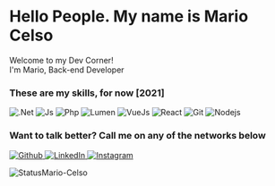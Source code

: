 <h1>Hello People. My name is Mario Celso</h1>

<p>Welcome to my Dev Corner!</br> I'm Mario, Back-end Developer <img src="https://www.flaticon.com/svg/static/icons/svg/197/197386.svg" width="13"/></p>
<h3>These are my skills, for now [2021]</h3>
<p>
  <img alt=".Net" src="https://img.shields.io/badge/.NET-5C2D91?style=for-the-badge&logo=.net&logoColor=white" />
  <img alt="Js" src="https://img.shields.io/badge/JavaScript-F7DF1E?style=for-the-badge&logo=javascript&logoColor=black" />
  <img alt="Php" src="https://img.shields.io/badge/PHP-777BB4?style=for-the-badge&logo=php&logoColor=white" />
  <img alt="Lumen" src="https://img.shields.io/badge/Lumen-FF2D20?style=for-the-badge&logo=Lumen&logoColor=white" />
  <img alt="VueJs" src="https://img.shields.io/badge/Vue.js-35495E?style=for-the-badge&logo=vue.js&logoColor=4FC08D" />
  <img alt="React" src="https://img.shields.io/badge/-React-45b8d8?style=for-the-badge&logo=react&logoColor=white" />
  <img alt="Git" src="https://img.shields.io/badge/-Git-F05032?style=for-the-badge&logo=git&logoColor=white" />
  <img alt="Nodejs" src="https://img.shields.io/badge/-Nodejs-43853d?style=for-the-badge&logo=Node.js&logoColor=white" />
</p>

<h3>Want to talk better? Call me on any of the networks below  </h3>
<p>
  <a href="https://github.com/Mario-Celso" target="_blank">
    <img alt="Github" src="https://img.shields.io/badge/GitHub-%2312100E.svg?&style=for-the-badge&logo=Github&logoColor=white" />
  </a>
 
  <a href="https://www.linkedin.com/in/mario-celso-almeida-ab3317164/" target="_blank">
    <img alt="LinkedIn" src="https://img.shields.io/badge/linkedin-%230077B5.svg?&style=for-the-badge&logo=linkedin&logoColor=white" />
  </a>
  <a href="https://www.instagram.com/mariocelsodev/" target="_blank">
    <img alt="Instagram" src="https://img.shields.io/badge/Instagram-E4405F?style=for-the-badge&logo=instagram&logoColor=white" />
  </a>
</p>

<p><img align="center" src="https://github-readme-stats.vercel.app/api/top-langs?username=Mario-Celso&show_icons=true&locale=en&layout=compact" alt="StatusMario-Celso" /></p>

